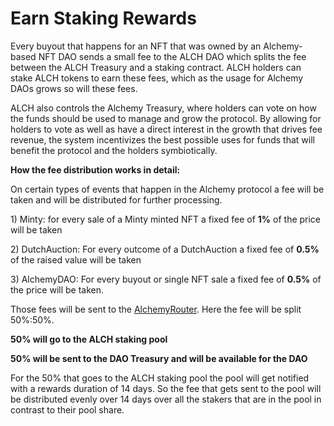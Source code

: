 # Earn Staking Rewards

Every buyout that happens for an NFT that was owned by an Alchemy-based NFT DAO sends a small fee to the ALCH DAO which splits the fee between the ALCH Treasury and a staking contract. ALCH holders can stake ALCH tokens to earn these fees, which as the usage for Alchemy DAOs grows so will these fees.

ALCH also controls the Alchemy Treasury, where holders can vote on how the funds should be used to manage and grow the protocol. By allowing for holders to vote as well as have a direct interest in the growth that drives fee revenue, the system incentivizes the best possible uses for funds that will benefit the protocol and the holders symbiotically.

**How the fee distribution works in detail:**

On certain types of events that happen in the Alchemy protocol a fee will be taken and will be distributed for further processing.

1\) Minty: for every sale of a Minty minted NFT a fixed fee of **1%** of the price will be taken

2\) DutchAuction: For every outcome of a DutchAuction a fixed fee of **0.5%** of the raised value will be taken

3\) AlchemyDAO: For every buyout or single NFT sale a fixed fee of **0.5%** of the price will be taken.



Those fees will be sent to the [AlchemyRouter](https://etherscan.io/address/0xe02eF7BeAc8c723a17545e0F9F2774Caf13466fc). Here the fee will be split 50%:50%.

**50% will go to the ALCH staking pool**

**50% will be sent to the DAO Treasury and will be available for the DAO**

For the 50% that goes to the ALCH staking pool the pool will get notified with a rewards duration of 14 days. So the fee that gets sent to the pool will be distributed evenly over 14 days over all the stakers that are in the pool in contrast to their pool share.

